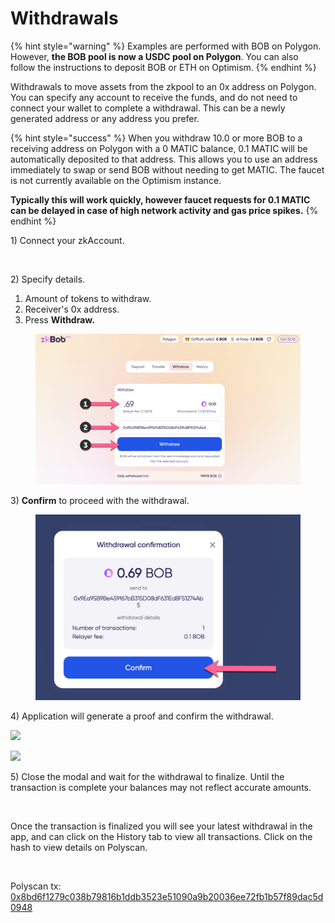 # Withdrawals

{% hint style="warning" %}
Examples are performed with BOB on Polygon. However, **the BOB pool is now a USDC pool on Polygon**. You can also follow the instructions to deposit BOB or ETH on Optimism.
{% endhint %}

Withdrawals to move assets from the zkpool to an 0x address on Polygon. You can specify any account to receive the funds, and do not need to connect your wallet to complete a withdrawal. This can be a newly generated address or any address you prefer.

{% hint style="success" %}
When you withdraw 10.0 or more BOB to a receiving address on Polygon with a 0 MATIC balance, 0.1 MATIC will be automatically deposited to that address. This allows you to use an address immediately to swap or send BOB without needing to get MATIC. The faucet is not currently available on the Optimism instance.

**Typically this will work quickly, however faucet requests for 0.1 MATIC can be delayed in case of high network activity and gas price spikes.**
{% endhint %}

1\) Connect your zkAccount.

<figure><img src="../../.gitbook/assets/withdraw-1.png" alt=""><figcaption></figcaption></figure>

2\) Specify details.

1. Amount of tokens to withdraw.
2. Receiver's 0x address.
3. Press **Withdraw.**

<figure><img src="../../.gitbook/assets/withdraw-2 (2).png" alt=""><figcaption></figcaption></figure>

3\) **Confirm** to proceed with the withdrawal.

<figure><img src="../../.gitbook/assets/withdraw-3 (1).png" alt=""><figcaption></figcaption></figure>

4\) Application will generate a proof and confirm the withdrawal.

![](../../.gitbook/assets/withdraw4a.png)

![](<../../.gitbook/assets/withdraw4b (1).png>)

5\) Close the modal and wait for the withdrawal to finalize. Until the transaction is complete your balances may not reflect accurate amounts.

<figure><img src="../../.gitbook/assets/withdraw-5.png" alt=""><figcaption></figcaption></figure>

Once the transaction is finalized you will see your latest withdrawal in the app, and can click on the History tab to view all transactions. Click on the hash to view details on Polyscan.

<figure><img src="../../.gitbook/assets/history-tab (1).png" alt=""><figcaption></figcaption></figure>

Polyscan tx: [0x8bd6f1279c038b79816b1ddb3523e51090a9b20036ee72fb1b57f89dac5d0948](https://polygonscan.com/tx/0x8bd6f1279c038b79816b1ddb3523e51090a9b20036ee72fb1b57f89dac5d0948)

<figure><img src="../../.gitbook/assets/polyscan-history.png" alt=""><figcaption></figcaption></figure>
